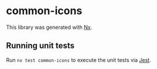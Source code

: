 # common-icons

This library was generated with [Nx](https://nx.dev).

## Running unit tests

Run `nx test common-icons` to execute the unit tests via [Jest](https://jestjs.io).

